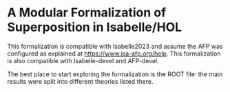 # A Modular Formalization of Superposition in Isabelle/HOL

This formalization is compatible with Isabelle2023 and assume the AFP was
configured as explained at https://www.isa-afp.org/help. This formalization
is also compatible with Isabelle-devel and AFP-devel.

The best place to start exploring the formalization is the ROOT file: the
main results were split into different theories listed there.
